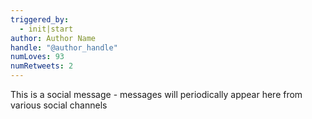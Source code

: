 ```yaml
---
triggered_by:
  - init|start
author: Author Name
handle: "@author_handle"
numLoves: 93
numRetweets: 2
---
```


This is a social message - messages will periodically appear here from various social channels
